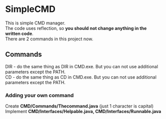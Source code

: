 # SimpleCMD
This is simple CMD manager.   
The code uses reflection, so <strong>you should not change anything in the written code</strong>.  
There are 2 commands in this project now. 

## Commands
DIR - do the same thing as DIR in CMD.exe. But you can not use additional parameters except the PATH.  
CD - do the same thing as CD in CMD.exe.  But you can not use additional parameters except the PATH.  

### Adding your own command
Create      <strong>CMD/Commands/Thecommand.java</strong>  (just 1 character is capital)
Implement   <strong>CMD/Interfaces/Helpable.java, CMD/Interfaces/Runnable.java</strong>
